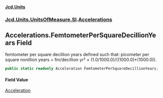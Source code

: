 #### [Jcd.Units](index.md 'index')
### [Jcd.Units.UnitsOfMeasure.SI](Jcd.Units.UnitsOfMeasure.SI.md 'Jcd.Units.UnitsOfMeasure.SI').[Accelerations](Accelerations.md 'Jcd.Units.UnitsOfMeasure.SI.Accelerations')

## Accelerations.FemtometerPerSquareDecillionYears Field

femtometer per square decillion years defined such that: picometer per square nonillion years = fm/decillion yr² × (1.0/1000.0)/((1000.0)*(1000.0)).

```csharp
public static readonly Acceleration FemtometerPerSquareDecillionYears;
```

#### Field Value
[Acceleration](Acceleration.md 'Jcd.Units.UnitTypes.Acceleration')